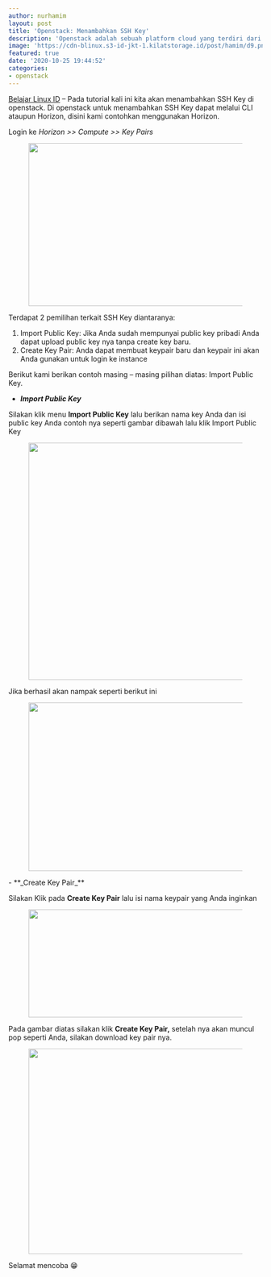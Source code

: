 ```yaml
---
author: nurhamim
layout: post
title: 'Openstack: Menambahkan SSH Key'
description: 'Openstack adalah sebuah platform cloud yang terdiri dari software open source untuk menjalankan Cloud IaaS (Infrastructure as a Service), baik untuk private ataupun public Cloud'
image: 'https://cdn-blinux.s3-id-jkt-1.kilatstorage.id/post/hamim/d9.png'
featured: true
date: '2020-10-25 19:44:52'
categories:
- openstack
---
```


[Belajar Linux ID](/) – Pada tutorial kali ini kita akan menambahkan SSH Key di openstack. Di openstack untuk menambahkan SSH Key dapat melalui CLI ataupun Horizon, disini kami contohkan menggunakan Horizon.

Login ke _Horizon \>\> Compute \>\> Key Pairs_

<figure class="wp-block-image size-large"><img loading="lazy" width="1024" height="323" src="/content/images/wordpress/2020/10/1-5-1024x323.png" alt="" class="wp-image-725" srcset="/content/images/wordpress/2020/10/1-5-1024x323.png 1024w, /content/images/wordpress/2020/10/1-5-300x95.png 300w, /content/images/wordpress/2020/10/1-5-768x242.png 768w, /content/images/wordpress/2020/10/1-5.png 1364w" sizes="(max-width: 1024px) 100vw, 1024px"></figure>

Terdapat 2 pemilihan terkait SSH Key diantaranya:

1. Import Public Key: Jika Anda sudah mempunyai public key pribadi Anda dapat upload public key nya tanpa create key baru. 
2. Create Key Pair: Anda dapat membuat keypair baru dan keypair ini akan Anda gunakan untuk login ke instance

Berikut kami berikan contoh masing – masing pilihan diatas: Import Public Key.

- **_Import Public Key_**

Silakan klik menu **Import Public Key** lalu berikan nama key Anda dan isi public key Anda contoh nya seperti gambar dibawah lalu klik Import Public Key

<figure class="wp-block-image size-large"><img loading="lazy" width="957" height="470" src="/content/images/wordpress/2020/10/2-6.png" alt="" class="wp-image-726" srcset="/content/images/wordpress/2020/10/2-6.png 957w, /content/images/wordpress/2020/10/2-6-300x147.png 300w, /content/images/wordpress/2020/10/2-6-768x377.png 768w" sizes="(max-width: 957px) 100vw, 957px"></figure>

Jika berhasil akan nampak seperti berikut ini

<figure class="wp-block-image size-large"><img loading="lazy" width="1024" height="334" src="/content/images/wordpress/2020/10/3-4-1024x334.png" alt="" class="wp-image-727" srcset="/content/images/wordpress/2020/10/3-4-1024x334.png 1024w, /content/images/wordpress/2020/10/3-4-300x98.png 300w, /content/images/wordpress/2020/10/3-4-768x251.png 768w, /content/images/wordpress/2020/10/3-4.png 1366w" sizes="(max-width: 1024px) 100vw, 1024px"></figure>
- **_Create Key Pair_**

Silakan Klik pada **Create Key Pair** lalu isi nama keypair yang Anda inginkan

<figure class="wp-block-image size-large"><img loading="lazy" width="959" height="214" src="/content/images/wordpress/2020/10/4-3.png" alt="" class="wp-image-728" srcset="/content/images/wordpress/2020/10/4-3.png 959w, /content/images/wordpress/2020/10/4-3-300x67.png 300w, /content/images/wordpress/2020/10/4-3-768x171.png 768w" sizes="(max-width: 959px) 100vw, 959px"></figure>

Pada gambar diatas silakan klik **Create Key Pair,** setelah nya akan muncul pop seperti Anda, silakan download key pair nya.

<figure class="wp-block-image size-large"><img loading="lazy" width="1024" height="407" src="/content/images/wordpress/2020/10/5-4-1024x407.png" alt="" class="wp-image-729" srcset="/content/images/wordpress/2020/10/5-4-1024x407.png 1024w, /content/images/wordpress/2020/10/5-4-300x119.png 300w, /content/images/wordpress/2020/10/5-4-768x305.png 768w, /content/images/wordpress/2020/10/5-4.png 1365w" sizes="(max-width: 1024px) 100vw, 1024px"></figure>

Selamat mencoba 😁